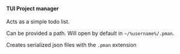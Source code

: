 #### TUI Project manager
Acts as a simple todo list. 

Can be provided a path. Will open by default in `~/%username%/.pman`.

Creates serialized json files with the `.pman` extension 